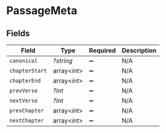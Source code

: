 # PassageMeta


## Fields

| Field              | Type               | Required           | Description        |
| ------------------ | ------------------ | ------------------ | ------------------ |
| `canonical`        | *?string*          | :heavy_minus_sign: | N/A                |
| `chapterStart`     | array<*int*>       | :heavy_minus_sign: | N/A                |
| `chapterEnd`       | array<*int*>       | :heavy_minus_sign: | N/A                |
| `prevVerse`        | *?int*             | :heavy_minus_sign: | N/A                |
| `nextVerse`        | *?int*             | :heavy_minus_sign: | N/A                |
| `prevChapter`      | array<*int*>       | :heavy_minus_sign: | N/A                |
| `nextChapter`      | array<*int*>       | :heavy_minus_sign: | N/A                |